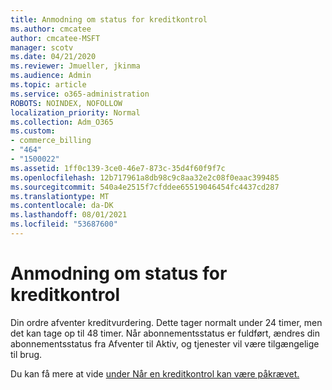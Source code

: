 ```yaml
---
title: Anmodning om status for kreditkontrol
ms.author: cmcatee
author: cmcatee-MSFT
manager: scotv
ms.date: 04/21/2020
ms.reviewer: Jmueller, jkinma
ms.audience: Admin
ms.topic: article
ms.service: o365-administration
ROBOTS: NOINDEX, NOFOLLOW
localization_priority: Normal
ms.collection: Adm_O365
ms.custom:
- commerce_billing
- "464"
- "1500022"
ms.assetid: 1ff0c139-3ce0-46e7-873c-35d4f60f9f7c
ms.openlocfilehash: 12b717961a8db98c9c8aa32e2c08f0eaac399485
ms.sourcegitcommit: 540a4e2515f7cfddee65519046454fc4437cd287
ms.translationtype: MT
ms.contentlocale: da-DK
ms.lasthandoff: 08/01/2021
ms.locfileid: "53687600"
---
```

# <a name="credit-check-status-request"></a>Anmodning om status for kreditkontrol

Din ordre afventer kreditvurdering. Dette tager normalt under 24 timer, men det kan tage op til 48 timer. Når abonnementsstatus er fuldført, ændres din abonnementsstatus fra Afventer til Aktiv, og tjenester vil være tilgængelige til brug.

Du kan få mere at vide [under Når en kreditkontrol kan være påkrævet.](/microsoft-365/commerce/billing-and-payments/pay-for-your-subscription#pay-by-invoice-check-or-eft)
